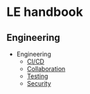 # LE handbook

## Engineering

- Engineering
  - [CI/CD](engineering/cicd.md)
  - [Collaboration](engineering/collaboration.md)
  - [Testing](engineering/testing.md)
  - [Security](engineering/security.md)
